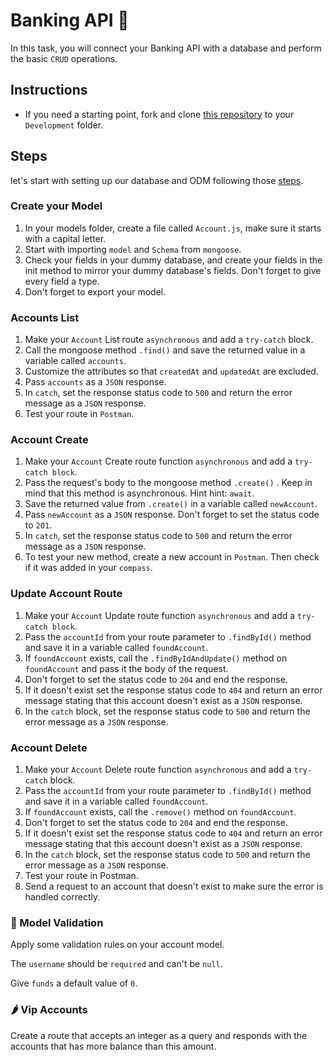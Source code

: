 # Banking API 🏦

In this task, you will connect your Banking API with a database and perform the basic `CRUD` operations.

## Instructions

- If you need a starting point, fork and clone [this repository](https://github.com/JoinCODED/Task-Express-M2-noSql-Banks) to your `Development` folder.

## Steps

let's start with setting up our database and ODM following those [steps](https://github.com/JoinCODED/WS-Express-M2-Intro-DBs-and-ORMs-noSQL/blob/master/02_ODMs/03_setup_mongoose.md).

### Create your Model

1. In your models folder, create a file called `Account.js`, make sure it starts with a capital letter.
2. Start with importing `model` and `Schema` from `mongoose`.
3. Check your fields in your dummy database, and create your fields in the init method to mirror your dummy database's fields. Don't forget to give every field a type.
4. Don't forget to export your model.

### Accounts List

1. Make your `Account` List route `asynchronous` and add a `try-catch` block.
2. Call the mongoose method `.find()` and save the returned value in a variable called `accounts`.
3. Customize the attributes so that `createdAt` and `updatedAt` are excluded.
4. Pass `accounts` as a `JSON` response.
5. In `catch`, set the response status code to `500` and return the error message as a `JSON` response.
6. Test your route in `Postman`.

### Account Create

1. Make your `Account` Create route function `asynchronous` and add a `try-catch block`.
2. Pass the request's body to the mongoose method `.create()` . Keep in mind that this method is asynchronous. Hint hint: `await`.
3. Save the returned value from `.create()` in a variable called `newAccount`.
4. Pass `newAccount` as a `JSON` response. Don't forget to set the status code to `201`.
5. In `catch`, set the response status code to `500` and return the error message as a `JSON` response.
6. To test your new method, create a new account in `Postman`. Then check if it was added in your `compass`.

### Update Account Route

1. Make your `Account` Update route function `asynchronous` and add a `try-catch block`.
2. Pass the `accountId` from your route parameter to `.findById()` method and save it in a variable called `foundAccount`.
3. If `foundAccount` exists, call the `.findByIdAndUpdate()` method on `foundAccount` and pass it the body of the request.
4. Don't forget to set the status code to `204` and end the response.
5. If it doesn't exist set the response status code to `404` and return an error message stating that this account doesn't exist as a `JSON` response.
6. In the `catch` block, set the response status code to `500` and return the error message as a `JSON` response.

### Account Delete

1. Make your `Account` Delete route function `asynchronous` and add a `try-catch` block.
2. Pass the `accountId` from your route parameter to `.findById()` method and save it in a variable called `foundAccount`.
3. If `foundAccount` exists, call the `.remove()` method on `foundAccount`.
4. Don't forget to set the status code to `204` and end the response.
5. If it doesn't exist set the response status code to `404` and return an error message stating that this account doesn't exist as a `JSON` response.
6. In the `catch` block, set the response status code to `500` and return the error message as a `JSON` response.
7. Test your route in Postman.
8. Send a request to an account that doesn't exist to make sure the error is handled correctly.

### 🍋 Model Validation

Apply some validation rules on your account model.

The `username` should be `required` and can't be `null`.

Give `funds` a default value of `0`.

### 🌶 Vip Accounts

Create a route that accepts an integer as a query and responds with the accounts that has more balance than this amount.
